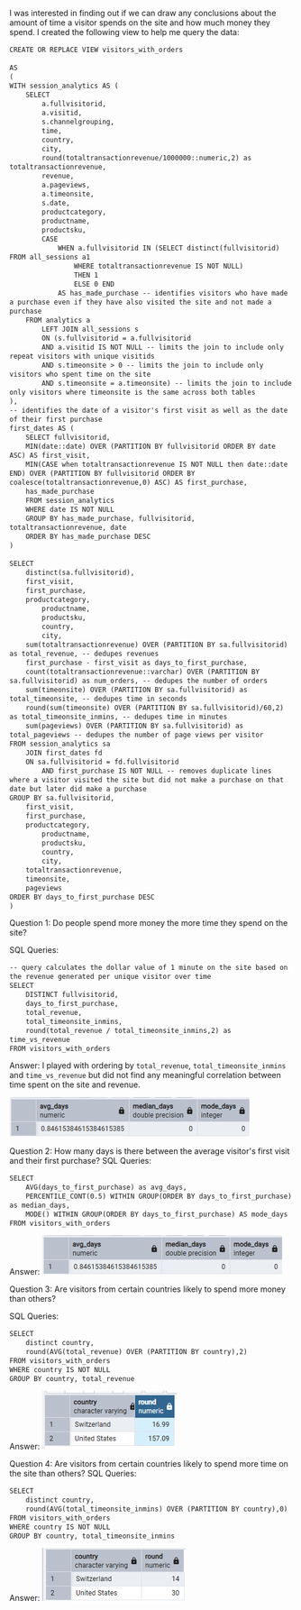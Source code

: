 I was interested in finding out if we can draw any conclusions about the amount of time a visitor spends on the site and how much money they spend. I created the following view to help me query the data:

```
CREATE OR REPLACE VIEW visitors_with_orders

AS 
(
WITH session_analytics AS (
	SELECT
		a.fullvisitorid,
		a.visitid,
		s.channelgrouping,
		time,
		country,
		city,
		round(totaltransactionrevenue/1000000::numeric,2) as totaltransactionrevenue,
		revenue,
		a.pageviews,
		a.timeonsite,
		s.date,
		productcategory,
		productname,
		productsku,
		CASE
			WHEN a.fullvisitorid IN (SELECT distinct(fullvisitorid) FROM all_sessions a1
				WHERE totaltransactionrevenue IS NOT NULL)
				THEN 1
				ELSE 0 END
			AS has_made_purchase -- identifies visitors who have made a purchase even if they have also visited the site and not made a purchase
	FROM analytics a
		LEFT JOIN all_sessions s
		ON (s.fullvisitorid = a.fullvisitorid
		AND a.visitid IS NOT NULL -- limits the join to include only repeat visitors with unique visitids
		AND s.timeonsite > 0 -- limits the join to include only visitors who spent time on the site
		AND s.timeonsite = a.timeonsite) -- limits the join to include only visitors where timeonsite is the same across both tables
),
-- identifies the date of a visitor's first visit as well as the date of their first purchase
first_dates AS (
	SELECT fullvisitorid, 
	MIN(date::date) OVER (PARTITION BY fullvisitorid ORDER BY date ASC) AS first_visit,
	MIN(CASE when totaltransactionrevenue IS NOT NULL then date::date END) OVER (PARTITION BY fullvisitorid ORDER BY coalesce(totaltransactionrevenue,0) ASC) AS first_purchase,
	has_made_purchase
	FROM session_analytics
	WHERE date IS NOT NULL
	GROUP BY has_made_purchase, fullvisitorid, totaltransactionrevenue, date
	ORDER BY has_made_purchase DESC
)

SELECT 
	distinct(sa.fullvisitorid),
	first_visit,
	first_purchase,
	productcategory,
		productname,
		productsku,
		country,
		city,
	sum(totaltransactionrevenue) OVER (PARTITION BY sa.fullvisitorid) as total_revenue, -- dedupes revenues
	first_purchase - first_visit as days_to_first_purchase,
	count(totaltransactionrevenue::varchar) OVER (PARTITION BY sa.fullvisitorid) as num_orders, -- dedupes the number of orders
	sum(timeonsite) OVER (PARTITION BY sa.fullvisitorid) as total_timeonsite, -- dedupes time in seconds
	round(sum(timeonsite) OVER (PARTITION BY sa.fullvisitorid)/60,2) as total_timeonsite_inmins, -- dedupes time in minutes
	sum(pageviews) OVER (PARTITION BY sa.fullvisitorid) as total_pageviews -- dedupes the number of page views per visitor
FROM session_analytics sa
	JOIN first_dates fd
	ON sa.fullvisitorid = fd.fullvisitorid
		AND first_purchase IS NOT NULL -- removes duplicate lines where a visitor visited the site but did not make a purchase on that date but later did make a purchase
GROUP BY sa.fullvisitorid, 
	first_visit,
	first_purchase,
	productcategory,
		productname,
		productsku,
		country,
		city,
	totaltransactionrevenue,
	timeonsite,
	pageviews
ORDER BY days_to_first_purchase DESC
)
```

Question 1: Do people spend more money the more time they spend on the site?

SQL Queries:

```
-- query calculates the dollar value of 1 minute on the site based on the revenue generated per unique visitor over time
SELECT
	DISTINCT fullvisitorid, 
	days_to_first_purchase, 
	total_revenue,
	total_timeonsite_inmins,
	round(total_revenue / total_timeonsite_inmins,2) as time_vs_revenue
FROM visitors_with_orders
```

Answer: I played with ordering by `total_revenue`, `total_timeonsite_inmins` and `time_vs_revenue` but did not find any meaningful correlation between time spent on the site and revenue.

![Revenue per minute](images/avgdays.png)

Question 2: How many days is there between the average visitor's first visit and their first purchase?
SQL Queries:

```
SELECT
	AVG(days_to_first_purchase) as avg_days,
	PERCENTILE_CONT(0.5) WITHIN GROUP(ORDER BY days_to_first_purchase) as median_days,
	MODE() WITHIN GROUP(ORDER BY days_to_first_purchase) AS mode_days
FROM visitors_with_orders
```

Answer:
![Mean, median and mode number of days between first visit and first purchase](images/avgdays.png "Mean, median and mode number of days between first visit and first purchase")

Question 3: Are visitors from certain countries likely to spend more money than others?

SQL Queries:

```
SELECT
	distinct country,
	round(AVG(total_revenue) OVER (PARTITION BY country),2)
FROM visitors_with_orders
WHERE country IS NOT NULL
GROUP BY country, total_revenue
```

Answer:
![Avg revenue by country](images/avgrevbycountry.png "Avg revenue by country")

Question 4: Are visitors from certain countries likely to spend more time on the site than others?
SQL Queries:

```
SELECT
	distinct country,
	round(AVG(total_timeonsite_inmins) OVER (PARTITION BY country),0)
FROM visitors_with_orders
WHERE country IS NOT NULL
GROUP BY country, total_timeonsite_inmins
```

Answer:
![Avg time spent by country](images/avgtimebycountry.png "Avg time spent by country")

